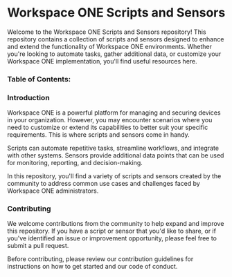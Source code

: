 # Workspace ONE Scripts and Sensors
Welcome to the Workspace ONE Scripts and Sensors repository! This repository contains a collection of scripts and sensors designed to enhance and extend the functionality of Workspace ONE environments. Whether you're looking to automate tasks, gather additional data, or customize your Workspace ONE implementation, you'll find useful resources here.

### Table of Contents:

### Introduction
Workspace ONE is a powerful platform for managing and securing devices in your organization. However, you may encounter scenarios where you need to customize or extend its capabilities to better suit your specific requirements. This is where scripts and sensors come in handy.

Scripts can automate repetitive tasks, streamline workflows, and integrate with other systems. Sensors provide additional data points that can be used for monitoring, reporting, and decision-making.

In this repository, you'll find a variety of scripts and sensors created by the community to address common use cases and challenges faced by Workspace ONE administrators.

### Contributing
We welcome contributions from the community to help expand and improve this repository. If you have a script or sensor that you'd like to share, or if you've identified an issue or improvement opportunity, please feel free to submit a pull request.

Before contributing, please review our contribution guidelines for instructions on how to get started and our code of conduct.
